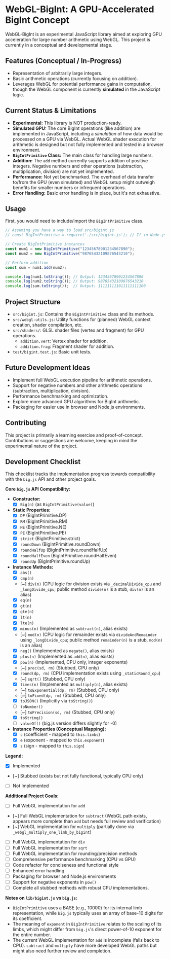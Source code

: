 # WebGL-BigInt: A GPU-Accelerated BigInt Concept

WebGL-BigInt is an experimental JavaScript library aimed at exploring GPU acceleration for large number arithmetic using WebGL. This project is currently in a conceptual and developmental stage.

## Features (Conceptual / In-Progress)

*   Representation of arbitrarily large integers.
*   Basic arithmetic operations (currently focusing on addition).
*   Leverages WebGL for potential performance gains in computation, though the WebGL component is currently **simulated** in the JavaScript logic.

## Current Status & Limitations

*   **Experimental:** This library is NOT production-ready.
*   **Simulated GPU:** The core BigInt operations (like addition) are implemented in JavaScript, including a *simulation* of how data would be processed on a GPU via WebGL. Actual WebGL shader execution for arithmetic is designed but not fully implemented and tested in a browser environment.
*   **`BigIntPrimitive` Class:** The main class for handling large numbers.
*   **Addition:** The `add` method currently supports addition of positive integers. Negative numbers and other operations (subtraction, multiplication, division) are not yet implemented.
*   **Performance:** Not yet benchmarked. The overhead of data transfer to/from the GPU (even simulated) and WebGL setup might outweigh benefits for smaller numbers or infrequent operations.
*   **Error Handling:** Basic error handling is in place, but it's not exhaustive.

## Usage

First, you would need to include/import the `BigIntPrimitive` class.

```javascript
// Assuming you have a way to load src/bigint.js
// const BigIntPrimitive = require('./src/bigint.js'); // If in Node.js like environment

// Create BigIntPrimitive instances
const num1 = new BigIntPrimitive("12345678901234567890");
const num2 = new BigIntPrimitive("98765432109876543210");

// Perform addition
const sum = num1.add(num2);

console.log(num1.toString()); // Output: 12345678901234567890
console.log(num2.toString()); // Output: 98765432109876543210
console.log(sum.toString());  // Output: 111111111011111111100
```

## Project Structure

*   `src/bigint.js`: Contains the `BigIntPrimitive` class and its methods.
*   `src/webgl-utils.js`: Utility functions for (planned) WebGL context creation, shader compilation, etc.
*   `src/shaders/`: GLSL shader files (vertex and fragment) for GPU operations.
    *   `addition.vert`: Vertex shader for addition.
    *   `addition.frag`: Fragment shader for addition.
*   `test/bigint.test.js`: Basic unit tests.

## Future Development Ideas

*   Implement full WebGL execution pipeline for arithmetic operations.
*   Support for negative numbers and other arithmetic operations (subtraction, multiplication, division).
*   Performance benchmarking and optimization.
*   Explore more advanced GPU algorithms for BigInt arithmetic.
*   Packaging for easier use in browser and Node.js environments.

## Contributing

This project is primarily a learning exercise and proof-of-concept. Contributions or suggestions are welcome, keeping in mind the experimental nature of the project.

## Development Checklist

This checklist tracks the implementation progress towards compatibility with the `big.js` API and other project goals.

**Core `big.js` API Compatibility:**

*   **Constructor:**
    *   [x] `Big(n)` (as `BigIntPrimitive(value)`)
*   **Static Properties:**
    *   [x] `DP` (BigIntPrimitive.DP)
    *   [x] `RM` (BigIntPrimitive.RM)
    *   [x] `NE` (BigIntPrimitive.NE)
    *   [x] `PE` (BigIntPrimitive.PE)
    *   [x] `strict` (BigIntPrimitive.strict)
    *   [x] `roundDown` (BigIntPrimitive.roundDown)
    *   [x] `roundHalfUp` (BigIntPrimitive.roundHalfUp)
    *   [x] `roundHalfEven` (BigIntPrimitive.roundHalfEven)
    *   [x] `roundUp` (BigIntPrimitive.roundUp)
*   **Instance Methods:**
    *   [x] `abs()`
    *   [x] `cmp(n)`
    *   [~] `div(n)` (CPU logic for division exists via `_decimalDivide_cpu` and `_longDivide_cpu`; public method `divide(n)` is a stub, `div(n)` is an alias)
    *   [x] `eq(n)`
    *   [x] `gt(n)`
    *   [x] `gte(n)`
    *   [x] `lt(n)`
    *   [x] `lte(n)`
    *   [x] `minus(n)` (Implemented as `subtract(n)`, alias exists)
    *   [~] `mod(n)` (CPU logic for remainder exists via `divideAndRemainder` using `_longDivide_cpu`; public method `remainder(n)` is a stub, `mod(n)` is an alias)
    *   [x] `neg()` (Implemented as `negate()`, alias exists)
    *   [x] `plus(n)` (Implemented as `add(n)`, alias exists)
    *   [x] `pow(n)` (Implemented, CPU only, integer exponents)
    *   [~] `prec(sd, rm)` (Stubbed, CPU only)
    *   [x] `round(dp, rm)` (CPU implementation exists using `_staticRound_cpu`)
    *   [~] `sqrt()` (Stubbed, CPU only)
    *   [x] `times(n)` (Implemented as `multiply(n)`, alias exists)
    *   [~] `toExponential(dp, rm)` (Stubbed, CPU only)
    *   [~] `toFixed(dp, rm)` (Stubbed, CPU only)
    *   [x] `toJSON()` (Implicitly via `toString()`)
    *   [ ] `toNumber()`
    *   [~] `toPrecision(sd, rm)` (Stubbed, CPU only)
    *   [x] `toString()`
    *   [ ] `valueOf()` (big.js version differs slightly for -0)
*   **Instance Properties (Conceptual Mapping):**
    *   [x] `c` (coefficient - mapped to `this.limbs`)
    *   [x] `e` (exponent - mapped to `this.exponent`)
    *   [x] `s` (sign - mapped to `this.sign`)

**Legend:**
*   [x] Implemented
*   [~] Stubbed (exists but not fully functional, typically CPU only)
*   [ ] Not Implemented

**Additional Project Goals:**

*   [ ] Full WebGL implementation for `add`
*   [~] Full WebGL implementation for `subtract` (WebGL path exists, appears more complete than `add` but needs full review and verification)
*   [~] WebGL implementation for `multiply` (partially done via `_webgl_multiply_one_limb_by_bigint`)
*   [ ] Full WebGL implementation for `div`
*   [ ] Full WebGL implementation for `sqrt`
*   [ ] Full WebGL implementation for rounding/precision methods
*   [ ] Comprehensive performance benchmarking (CPU vs GPU)
*   [ ] Code refactor for conciseness and functional style
*   [ ] Enhanced error handling
*   [ ] Packaging for browser and Node.js environments
*   [ ] Support for negative exponents in `pow()`
*   [ ] Complete all stubbed methods with robust CPU implementations.

**Notes on `lib/bigint.js` vs `big.js`:**
*   `BigIntPrimitive` uses a BASE (e.g., 10000) for its internal limb representation, while `big.js` typically uses an array of base-10 digits for its coefficient.
*   The meaning of `exponent` in `BigIntPrimitive` relates to the scaling of its limbs, which might differ from `big.js`'s direct power-of-10 exponent for the entire number.
*   The current WebGL implementation for `add` is incomplete (falls back to CPU). `subtract` and `multiply` have more developed WebGL paths but might also need further review and completion.

```
